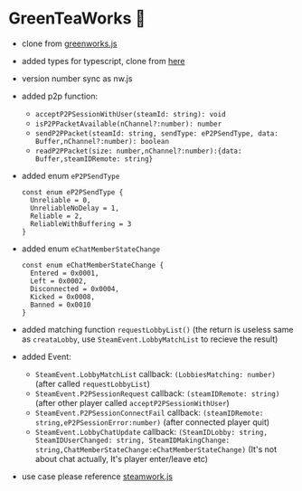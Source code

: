 # GreenTeaWorks 🍵



- clone from [greenworks.js](https://github.com/greenheartgames/greenworks)
- added types for typescript, clone from [here](https://www.npmjs.com/package/@wangdevops/greenworks)
- version number sync as nw.js
- added p2p function:
  - `acceptP2PSessionWithUser(steamId: string): void`
  - `isP2PPacketAvailable(nChannel?:number): number`
  - `sendP2PPacket(steamId: string, sendType: eP2PSendType, data: Buffer,nChannel?:number): boolean`
  - `readP2PPacket(size: number,nChannel?:number):{data: Buffer,steamIDRemote: string}`
- added enum `eP2PSendType`
  ```
  const enum eP2PSendType {
    Unreliable = 0,
    UnreliableNoDelay = 1,
    Reliable = 2,
    ReliableWithBuffering = 3
  }
  ```
- added enum `eChatMemberStateChange`
  ```
  const enum eChatMemberStateChange {
    Entered = 0x0001,
    Left = 0x0002,
    Disconnected = 0x0004,
    Kicked = 0x0008,
    Banned = 0x0010
  }
  ```

- added matching function `requestLobbyList()` (the return is useless same as `creataLobby`, use `SteamEvent.LobbyMatchList` to recieve the result)
- added Event:
  - `SteamEvent.LobbyMatchList` callback: `(LobbiesMatching: number)` (after called `requestLobbyList`)
  - `SteamEvent.P2PSessionRequest` callback: `(steamIDRemote: string)` (after other player called `acceptP2PSessionWithUser`)
  - `SteamEvent.P2PSessionConnectFail` callback: `(steamIDRemote: string,eP2PSessionError:number)` (after connected player quit)
  - `SteamEvent.LobbyChatUpdate` callback: `(SteamIDLobby: string, SteamIDUserChanged: string, SteamIDMakingChange: string,ChatMemberStateChange:eChatMemberStateChange)` (It's not about chat actually, It's player enter/leave etc)
- use case please reference [steamwork.js](https://github.com/ceifa/steamworks.js/blob/main/test/networking.js)